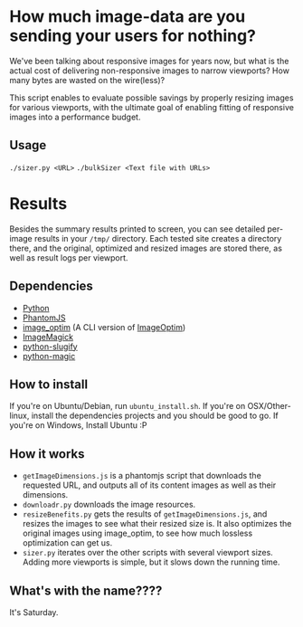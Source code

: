 # How much image-data are you sending your users for nothing?

We've been talking about responsive images for years now, but what is
the actual cost of delivering non-responsive images to narrow viewports?
How many bytes are wasted on the wire(less)?

This script enables to evaluate possible savings by properly resizing
images for various viewports, with the ultimate goal of enabling fitting
of responsive images into a performance budget.

## Usage

`./sizer.py <URL>`
`./bulkSizer <Text file with URLs>`

# Results

Besides the summary results printed to screen, you can see detailed
per-image results in your `/tmp/` directory. Each tested site creates a
directory there, and the original, optimized and resized images are
stored there, as well as result logs per viewport.

## Dependencies

* [Python](http://www.python.org/)
* [PhantomJS](http://phantomjs.org/)
* [image_optim](https://github.com/toy/image_optim) (A CLI version of
  [ImageOptim](https://github.com/pornel/ImageOptim))
* [ImageMagick](http://www.imagemagick.org/script/index.php)
* [python-slugify](https://github.com/un33k/python-slugify)
* [python-magic](https://github.com/ahupp/python-magic)

## How to install
If you're on Ubuntu/Debian, run `ubuntu_install.sh`. 
If you're on OSX/Other-linux, install the dependencies projects and you should be
good to go.
If you're on Windows, Install Ubuntu :P

## How it works

* `getImageDimensions.js` is a phantomjs script that downloads the
  requested URL, and outputs all of its content images as well as their
dimensions.
* `downloadr.py` downloads the image resources.
* `resizeBenefits.py` gets the results of
  `getImageDimensions.js`, and resizes
the images to see what their resized size is. It also optimizes the
original images using image_optim, to see how much lossless optimization
can get us.
* `sizer.py` iterates over the other scripts with several viewport
  sizes. Adding more viewports is simple, but it slows down the
running time.

## What's with the name????

It's Saturday.
